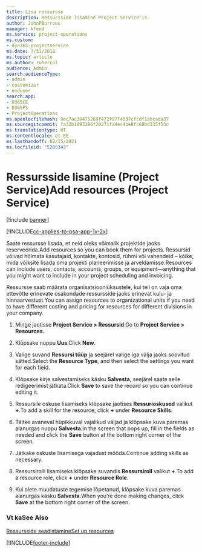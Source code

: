 ```yaml
---
title: Lisa ressursse
description: Ressursside lisamine Project Service'is
author: JohnPBurrows
manager: kfend
ms.service: project-operations
ms.custom:
- dyn365-projectservice
ms.date: 7/31/2018
ms.topic: article
ms.author: ruhercul
audience: Admin
search.audienceType:
- admin
- customizer
- enduser
search.app:
- D365CE
- D365PS
- ProjectOperations
ms.openlocfilehash: 9ec7ac38475269f472f97f4537cfcdf1abcada37
ms.sourcegitcommit: fa32b1893286f20271fa4ec4be8fc68bd135f53c
ms.translationtype: HT
ms.contentlocale: et-EE
ms.lasthandoff: 02/15/2021
ms.locfileid: "5285343"
---
```

# <a name="add-resources-project-service"></a><span data-ttu-id="04461-103">Ressursside lisamine (Project Service)</span><span class="sxs-lookup"><span data-stu-id="04461-103">Add resources (Project Service)</span></span>

[!include [banner](../includes/psa-now-project-operations.md)]

[!INCLUDE[cc-applies-to-psa-app-1x-2x](../includes/cc-applies-to-psa-app-1x-2x.md)]

<span data-ttu-id="04461-104">Saate ressursse lisada, et neid oleks võimalik projektide jaoks reserveerida.</span><span class="sxs-lookup"><span data-stu-id="04461-104">Add resources so you can book them for projects.</span></span> <span data-ttu-id="04461-105">Ressursid võivad hõlmata kasutajaid, kontakte, kontosid, rühmi või vahendeid – kõike, mida võiksite lisada oma projekti planeerimisse ja arveldamisse.</span><span class="sxs-lookup"><span data-stu-id="04461-105">Resources can include users, contacts, accounts, groups, or equipment—anything that you might want to include in your project scheduling and invoicing.</span></span>  
  
<span data-ttu-id="04461-106">Ressursse saab määrata organisatsiooniüksustele, kui teil on vaja oma ettevõtte erinevate osakondade ressursside jaoks erinevat kulu- ja hinnaarvestust.</span><span class="sxs-lookup"><span data-stu-id="04461-106">You can assign resources to organizational units if you need to have different costing and pricing for resources for different divisions in your company.</span></span>  
  
1.  <span data-ttu-id="04461-107">Minge jaotisse **Project Service > Ressursid**.</span><span class="sxs-lookup"><span data-stu-id="04461-107">Go to **Project Service > Resources.**</span></span>  
  
2.  <span data-ttu-id="04461-108">Klõpsake nuppu **Uus**.</span><span class="sxs-lookup"><span data-stu-id="04461-108">Click **New**.</span></span>  
  
3.  <span data-ttu-id="04461-109">Valige suvand **Ressursi tüüp** ja seejärel valige iga välja jaoks soovitud sätted.</span><span class="sxs-lookup"><span data-stu-id="04461-109">Select the **Resource Type**, and then select the settings you want for each field.</span></span>  
  
4.  <span data-ttu-id="04461-110">Klõpsake kirje salvestamiseks käsku **Salvesta**, seejärel saate selle redigeerimist jätkata.</span><span class="sxs-lookup"><span data-stu-id="04461-110">Click **Save** to save the record so you can continue editing it.</span></span>  
  
5.  <span data-ttu-id="04461-111">Ressursile oskuse lisamiseks klõpsake jaotises **Ressurioskused** valikut **+**.</span><span class="sxs-lookup"><span data-stu-id="04461-111">To add a skill for the resource, click **+** under **Resource Skills**.</span></span>  
  
6.  <span data-ttu-id="04461-112">Täitke avaneval hüpikkuval vajalikud väljad ja klõpsake kuva paremas alanurgas nuppu **Salvesta**.</span><span class="sxs-lookup"><span data-stu-id="04461-112">In the screen that pops up, fill in the fields as needed and click the **Save** button at the bottom right corner of the screen.</span></span>  
  
7.  <span data-ttu-id="04461-113">Jätkake oskuste lisamisega vajadust mööda.</span><span class="sxs-lookup"><span data-stu-id="04461-113">Continue adding skills as necessary.</span></span>  
  
8.  <span data-ttu-id="04461-114">Ressursirolli lisamiseks klõpsake suvandis **Ressursiroll** valikut **+**.</span><span class="sxs-lookup"><span data-stu-id="04461-114">To add a resource role, click **+** under **Resource Role**.</span></span>  
  
9. <span data-ttu-id="04461-115">Kui olete muudatuste tegemise lõpetanud, klõpsake kuva paremas alanurgas käsku **Salvesta**.</span><span class="sxs-lookup"><span data-stu-id="04461-115">When you’re done making changes, click **Save** at the bottom right corner of the screen.</span></span>  
  
### <a name="see-also"></a><span data-ttu-id="04461-116">Vt ka</span><span class="sxs-lookup"><span data-stu-id="04461-116">See Also</span></span>  
 [<span data-ttu-id="04461-117">Ressursside seadistamine</span><span class="sxs-lookup"><span data-stu-id="04461-117">Set up resources</span></span>](../psa/set-up-resources.md)


[!INCLUDE[footer-include](../includes/footer-banner.md)]
